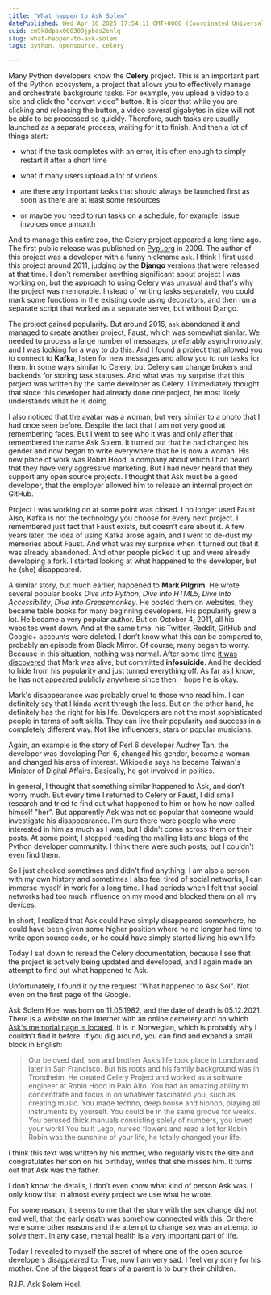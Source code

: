 ```yaml
---
title: "What happen to Ask Solem"
datePublished: Wed Apr 16 2025 17:54:11 GMT+0000 (Coordinated Universal Time)
cuid: cm9k8dpsx000309jpbds2enlq
slug: what-happen-to-ask-solem
tags: python, opensource, celery

---
```


Many Python developers know the **Celery** project. This is an important part of the Python ecosystem, a project that allows you to effectively manage and orchestrate background tasks. For example, you upload a video to a site and click the "convert video" button. It is clear that while you are clicking and releasing the button, a video several gigabytes in size will not be able to be processed so quickly. Therefore, such tasks are usually launched as a separate process, waiting for it to finish. And then a lot of things start:

* what if the task completes with an error, it is often enough to simply restart it after a short time
    
* what if many users upload a lot of videos
    
* are there any important tasks that should always be launched first as soon as there are at least some resources
    
* or maybe you need to run tasks on a schedule, for example, issue invoices once a month
    

And to manage this entire zoo, the Celery project appeared a long time ago. The first public release was published on [Pypi.org](http://Pypi.org) in 2009. The author of this project was a developer with a funny nickname `ask`. I think I first used this project around 2011, judging by the **Django** versions that were released at that time. I don't remember anything significant about project I was working on, but the approach to using Celery was unusual and that's why the project was memorable. Instead of writing tasks separately, you could mark some functions in the existing code using decorators, and then run a separate script that worked as a separate server, but without Django.

The project gained popularity. But around 2016, `ask` abandoned it and managed to create another project, Faust, which was somewhat similar. We needed to process a large number of messages, preferably asynchronously, and I was looking for a way to do this. And I found a project that allowed you to connect to **Kafka**, listen for new messages and allow you to run tasks for them. In some ways similar to Celery, but Celery can change brokers and backends for storing task statuses. And what was my surprise that this project was written by the same developer as Celery. I immediately thought that since this developer had already done one project, he most likely understands what he is doing.

I also noticed that the avatar was a woman, but very similar to a photo that I had once seen before. Despite the fact that I am not very good at remembering faces. But I went to see who it was and only after that I remembered the name Ask Solem. It turned out that he had changed his gender and now began to write everywhere that he is now a woman. His new place of work was Robin Hood, a company about which I had heard that they have very aggressive marketing. But I had never heard that they support any open source projects. I thought that Ask must be a good developer, that the employer allowed him to release an internal project on GitHub.

Project I was working on at some point was closed. I no longer used Faust. Also, Kafka is not the technology you choose for every next project. I remembered just fact that Faust exists, but doesn’t care about it. A few years later, the idea of ​​using Kafka arose again, and I went to de-dust my memories about Faust. And what was my surprise when it turned out that it was already abandoned. And other people picked it up and were already developing a fork. I started looking at what happened to the developer, but he (she) disappeared.

A similar story, but much earlier, happened to **Mark Pilgrim**. He wrote several popular books *Dive into Python*, *Dive into HTML5*, *Dive into Accessibility*, *Dive into Greasemonkey*. He posted them on websites, they became table books for many beginning developers. His popularity grew a lot. He became a very popular author. But on October 4, 2011, all his websites went down. And at the same time, his Twitter, Reddit, GitHub and Google+ accounts were deleted. I don’t know what this can be compared to, probably an episode from Black Mirror. Of course, many began to worry. Because in this situation, nothing was normal. After some time [it was discovered](https://en.wikipedia.org/wiki/Mark_Pilgrim#%22Disappearance%22_from_the_Internet) that Mark was alive, but committed **infosuicide**. And he decided to hide from his popularity and just turned everything off. As far as I know, he has not appeared publicly anywhere since then. I hope he is okay.

Mark's disappearance was probably cruel to those who read him. I can definitely say that I kinda went through the loss. But on the other hand, he definitely has the right for his life. Developers are not the most sophisticated people in terms of soft skills. They can live their popularity and success in a completely different way. Not like influencers, stars or popular musicians.

Again, an example is the story of Perl 6 developer Audrey Tan, the developer was developing Perl 6, changed his gender, became a woman and changed his area of ​​interest. Wikipedia says he became Taiwan's Minister of Digital Affairs. Basically, he got involved in politics.

In general, I thought that something similar happened to Ask, and don’t worry much. But every time I returned to Celery or Faust, I did small research and tried to find out what happened to him or how he now called himself "her". But apparently Ask was not so popular that someone would investigate his disappearance. I'm sure there were people who were interested in him as much as I was, but I didn't come across them or their posts. At some point, I stopped reading the mailing lists and blogs of the Python developer community. I think there were such posts, but I couldn't even find them.

So I just checked sometimes and didn't find anything. I am also a person with my own history and sometimes I also feel tired of social networks, I can immerse myself in work for a long time. I had periods when I felt that social networks had too much influence on my mood and blocked them on all my devices.

In short, I realized that Ask could have simply disappeared somewhere, he could have been given some higher position where he no longer had time to write open source code, or he could have simply started living his own life.

Today I sat down to reread the Celery documentation, because I see that the project is actively being updated and developed, and I again made an attempt to find out what happened to Ask.

Unfortunately, I found it by the request "What happened to Ask Sol". Not even on the first page of the Google.

Ask Solem Hoel was born on 11.05.1982, and the date of death is 05.12.2021. There is a website on the Internet with an online cemetery and on which [Ask's memorial page is located](https://flataas.vareminnesider.no/memorial_page/memorial_page_personal_info.php?order_id=3957458&set_site_id=831&cat=home&sign=bf0ba6c7eb4ed19e97572a293d4d1ef2). It is in Norwegian, which is probably why I couldn't find it before. If you dig around, you can find and expand a small block in English:

> Our beloved dad, son and brother Ask’s life took place in London and later in San Francisco. But his roots and his family background was in Trondheim. He created Celery Project and worked as a software engineer at Robin Hood in Palo Alto. You had an amazing ability to concentrate and focus in on whatever fascinated you, such as creating music. You made techno, deep house and hiphop, playing all instruments by yourself. You could be in the same groove for weeks. You perused thick manuals consisting solely of numbers, you loved your work! You built Lego, nursed flowers and read a lot for Robin. Robin was the sunshine of your life, he totally changed your life.

I think this text was written by his mother, who regularly visits the site and congratulates her son on his birthday, writes that she misses him. It turns out that Ask was the father.

I don’t know the details, I don’t even know what kind of person Ask was. I only know that in almost every project we use what he wrote.

For some reason, it seems to me that the story with the sex change did not end well, that the early death was somehow connected with this. Or there were some other reasons and the attempt to change sex was an attempt to solve them. In any case, mental health is a very important part of life.

Today I revealed to myself the secret of where one of the open source developers disappeared to. True, now I am very sad. I feel very sorry for his mother. One of the biggest fears of a parent is to bury their children.

R.I.P. Ask Solem Hoel.